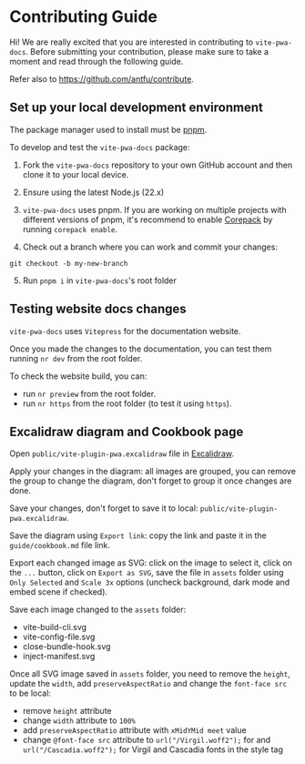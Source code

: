 # Contributing Guide

Hi! We are really excited that you are interested in contributing to `vite-pwa-docs`. Before submitting your contribution, please make sure to take a moment and read through the following guide.

Refer also to https://github.com/antfu/contribute.

## Set up your local development environment

The package manager used to install must be [pnpm](https://pnpm.io/).

To develop and test the `vite-pwa-docs` package:

1. Fork the `vite-pwa-docs` repository to your own GitHub account and then clone it to your local device.

2. Ensure using the latest Node.js (22.x)

3. `vite-pwa-docs` uses pnpm. If you are working on multiple projects with different versions of pnpm, it's recommend to enable [Corepack](https://github.com/nodejs/corepack) by running `corepack enable`.

4. Check out a branch where you can work and commit your changes:
```shell
git checkout -b my-new-branch
```

5. Run `pnpm i` in `vite-pwa-docs`'s root folder

## Testing website docs changes

`vite-pwa-docs` uses `Vitepress` for the documentation website.

Once you made the changes to the documentation, you can test them running `nr dev` from the root folder.

To check the website build, you can:
- run `nr preview` from the root folder.
- run `nr https` from the root folder (to test it using `https`).

## Excalidraw diagram and Cookbook page

Open `public/vite-plugin-pwa.excalidraw` file in [Excalidraw](https://excalidraw.com/).

Apply your changes in the diagram: all images are grouped, you can remove the group to change the diagram, don't forget to group it once changes are done.

Save your changes, don't forget to save it to local: `public/vite-plugin-pwa.excalidraw`.

Save the diagram using `Export link`: copy the link and paste it in the `guide/cookbook.md` file link.

Export each changed image as SVG: click on the image to select it, click on the `...` button, click on `Export as SVG`, save the file in `assets` folder using `Only Selected` and `Scale 3x` options (uncheck background, dark mode and embed scene if checked).

Save each image changed to the `assets` folder:
- vite-build-cli.svg
- vite-config-file.svg
- close-bundle-hook.svg
- inject-manifest.svg

Once all SVG image saved in `assets` folder, you need to remove the `height`, update the `width`, add `preserveAspectRatio` and change the `font-face src` to be local:
- remove `height` attribute
- change `width` attribute to `100%`
- add `preserveAspectRatio` attribute with `xMidYMid meet` value
- change `@font-face src` attribute to `url("/Virgil.woff2");` for and `url("/Cascadia.woff2");` for Virgil and Cascadia fonts in the style tag
